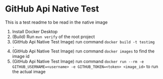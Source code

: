 # GitHub Api Native Test

This is a test readme to be read in the native image

1. Install Docker Desktop
2. (Build) Run `mvn verify` of the root project
3. (GitHub Api Native Test Image) run command `docker build -t testimg .`
4. (GitHub Api Native Test Image) run command `docker images` to find the image id
5. (GitHub Api Native Test Image) run command `docker run --rm -e GITHUB_USERNAME=<username> -e GITHUB_TOKEN=<token> <image_id>` to run the actual image
